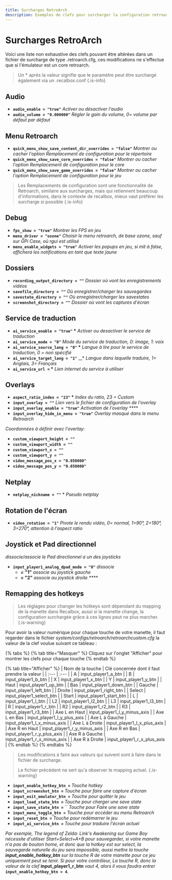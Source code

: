 ```yaml
---
title: Surcharges RetroArch
description: Exemples de clefs pour surcharger la configuration retroarch.
---
```


# Surcharges RetroArch

Voici une liste non exhaustive des clefs pouvant être altérées dans un fichier de surcharge de type .retroarch.cfg, ces modifications ne s'effectue que si l'émulateur est un core retroarch.


>Un \* après la valeur signifie que le paramètre peut être surchargé également via un .recalbox.conf
{.is-info}

## Audio

* **`audio_enable = "true"`**  _Activer ou désactiver l'audio_
* **`audio_volume = "0.000000"`** _Régler le gain du volume, 0= volume par défaut par défaut_

## Menu Retroarch

* **`quick_menu_show_save_content_dir_overrides = "false"`** _Montrer ou cacher l'option Remplacement de configuration pour le répertoire_  
* **`quick_menu_show_save_core_overrides = "false"`** _Montrer ou cacher l'option Remplacement de configuration pour le core_
* **`quick_menu_show_save_game_overrides = "false"`** _Montrer ou cacher l'option Remplacement de configuration pour le jeu_


>Les Remplacements de configuration sont une fonctionnalité de Retroarch, similaire aux surcharges, mais qui retiennent beaucoup d'informations, dans le contexte de recalbox, mieux vaut préférer les surcharge si possible
{.is-info}

## Debug

* **`fps_show = "true"`** _Montrer les FPS en jeu_
* **`menu_driver = "ozone"`** _Choisir le menu retroarch, de base ozone, sauf sur GPi Case, où rgui est utilisé_
* **`menu_enable_widgets = "true"`** _Activer les popups en jeu, si mit à false, affichera les notifications en tant que texte jaune_

## Dossiers

* **`recording_output_directory = ""`** _Dossier où vont les enregistrements vidéos_
* **`savefile_directory = ""`** _Où enregistrer/charger les sauvegardes_
* **`savestate_directory = ""`** _Où enregistrer/charger les savestates_
* **`screenshot_directory = ""`** _Dossier où vont les captures d'écran_

## Service de traduction

* **`ai_service_enable = "true"` \*** _Activer ou desactiver le service de traduction_
* **`ai_service_mode = "0"`** _Mode du service de traduction, 0: image, 1: voix_
* **`ai_service_source_lang = "0"` \*** _Langue à lire pour le service de traduction, 0 = non spécifié_
* **`ai_service_target_lang = "1"`**  __\* _Langue dans laquelle traduire, 1= Anglais, 3= Français_
* **`ai_service_url =`  \*** _Lien internet du service à utiliser_

## Overlays

* **`aspect_ratio_index = "23"` \*** _Index du ratio, 23 = Custom_
* **`input_overlay = ""`** _Lien vers le fichier de configuration de l'overlay_
* **`input_overlay_enable = "true"`**  _Activation de l'overlay_ ****
* **`input_overlay_hide_in_menu = "true"`** _Overlay masqué dans le menu Retroarch_

_Coordonnées à définir avec l'overlay:_

* **`custom_viewport_height = ""`** 
* **`custom_viewport_width = ""`** 
* **`custom_viewport_x = ""`** 
* **`custom_viewport_y = ""`**
* **`video_message_pos_x = "0.050000"`**
* **`video_message_pos_y = "0.050000"`**

## Netplay

* **`netplay_nickname = ""`** \* _Pseudo netplay_

## Rotation de l'écran

* **`video_rotation = "1"`**  _Pivote le rendu vidéo, 0= normal, 1=90°, 2=180°, 3=270°, attention à l'aspect ratio_

## Joystick et Pad directionnel

_dissocie/associe le Pad directionnel a un des joysticks_ 

* **`input_player1_analog_dpad_mode = "0"`**  _dissocie_ 
  * _**=**_ **"1"** _associe au joystick gauche_
  * **= "2"** _associe au joystick droite  ****_

## Remapping des hotkeys


>Les réglages pour changer les hotkeys sont dépendant du mapping de la manette dans Recalbox, aussi si la manette change, la configuration surchargée grâce à ces lignes peut ne plus marcher.
{.is-warning}

Pour avoir la valeur numérique pour chaque touche de votre manette, il faut regarder dans le fichier _system/configs/retroarch/retroarchcustom.cfg_ la valeur de la clef voulue suivant ce tableau :

{% tabs %}
{% tab title="Masquer" %}
Cliquez sur l'onglet "Afficher" pour montrer les clefs pour chaque touche
{% endtab %}

{% tab title="Afficher" %}
| Nom de la touche | Clé concernée dont il faut prendre la valeur |
| :--- | :--- |
| A | input\_player1\_a\_btn |
| B | input\_player1\_b\_btn |
| X | input\_player1\_x\_btn |
| Y | input\_player1\_y\_btn |
| Haut | input\_player1\_up\_btn |
| Bas | input\_player1\_down\_btn |
| Gauche | input\_player1\_left\_btn |
| Droite | input\_player1\_right\_btn |
| Select | input\_player1\_select\_btn |
| Start | input\_player1\_start\_btn |
| L | input\_player1\_l\_btn |
| L2 | input\_player1\_l2\_btn |
| L3 | input\_player1\_l3\_btn |
| R | input\_player1\_r\_btn |
| R2 | input\_player1\_r2\_btn |
| R3 | input\_player1\_r3\_btn |
| Axe L en Haut | input\_player1\_l\_y\_minus\_axis |
| Axe L en Bas | input\_player1\_l\_y\_plus\_axis |
| Axe L à Gauche | input\_player1\_l\_x\_minus\_axis |
| Axe L à Droite | input\_player1\_l\_x\_plus\_axis |
| Axe R en Haut | input\_player1\_r\_y\_minus\_axis |
| Axe R en Bas | input\_player1\_r\_y\_plus\_axis |
| Axe R à Gauche | input\_player1\_r\_x\_minus\_axis |
| Axe R à Droite | input\_player1\_r\_x\_plus\_axis |
{% endtab %}
{% endtabs %}


>Les modifications à faire aux valeurs qui suivent sont à faire dans le fichier de surcharge.
>
>Le fichier précédent ne sert qu'a observer le mapping actuel.
{.is-warning}

* **`input_enable_hotkey_btn =`**  _Touche hotkey_
* **`input_screenshot_btn =`** _Touche pour faire une capture d'écran_
* **`input_exit_emulator_btn =`** _Touche pour quitter le jeu_
* **`input_load_state_btn =`** _Touche pour charger une save state_
* **`input_save_state_btn =`** `` _Touche pour Faire une save state_
* **`input_menu_toggle_btn =`**  _Touche pour accéder au menu Retroarch_
* **`input_reset_btn =`**  _Touche pour redémarrer le jeu_
* **`input_ai_service_btn =`** _Touche pour traduire l'écran actuel_

_Par exemple, The legend of Zelda: Link's Awakening sur Game Boy nécessite d'utiliser Start+Select+A+B pour sauvegarder, si votre manette n'a pas de bouton home, et donc que la hotkey est sur select, la sauvegarde naturelle du jeu sera impossible, aussi mettre la touche **input\_enable\_hotkey\_btn** sur la touche R de votre manette pour ce jeu uniquement peut se tenir. Si pour votre contrôleur, La touche R, donc la valeur de la clef_ **input\_player1\_r\_btn** _vaut 4, alors il vous faudra entrer_ **`input_enable_hotkey_btn = 4`**.

